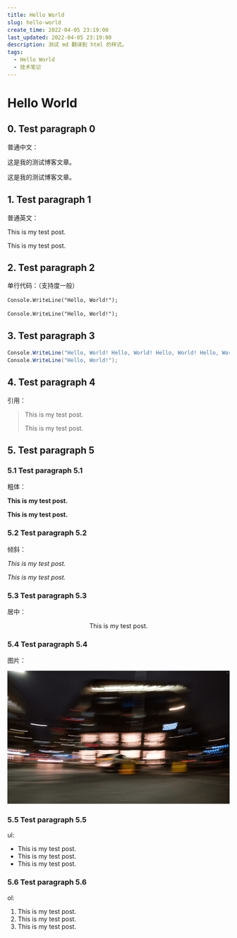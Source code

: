 ```yaml
---
title: Hello World
slug: hello-world
create_time: 2022-04-05 23:19:00
last_updated: 2022-04-05 23:19:00
description: 测试 md 翻译到 html 的样式。
tags:
  - Hello World
  - 技术笔记
---
```




# Hello World

## 0. Test paragraph 0

普通中文：

这是我的测试博客文章。

这是我的测试博客文章。

## 1. Test paragraph 1

普通英文：

This is my test post.

This is my test post.

## 2. Test paragraph 2

单行代码：（支持度一般）

`Console.WriteLine("Hello, World!");`

`Console.WriteLine("Hello, World!");`

## 3. Test paragraph 3

```c#
Console.WriteLine("Hello, World! Hello, World! Hello, World! Hello, World! Hello, World! Hello, World!");
Console.WriteLine("Hello, World!");
```

## 4. Test paragraph 4

引用：

> This is my test post.
>
> This is my test post.

## 5. Test paragraph 5

### 5.1 Test paragraph 5.1

粗体：

**This is my test post.**

**This is my test post.**

### 5.2 Test paragraph 5.2

倾斜：

*This is my test post.*

*This is my test post.*

### 5.3 Test paragraph 5.3

居中：

<center>This is my test post.</center>

### 5.4 Test paragraph 5.4

图片：

![街道](Hello-world.assets/image-20220405225141911.png)

### 5.5 Test paragraph 5.5

ul:

- This is my test post.
- This is my test post.
- This is my test post.

### 5.6 Test paragraph 5.6

ol:

1. This is my test post.
2. This is my test post.
3. This is my test post.